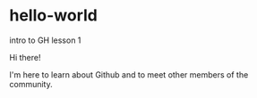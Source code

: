 # hello-world
intro to GH lesson 1

Hi there!

I'm here to learn about Github and to meet other members of the community.
